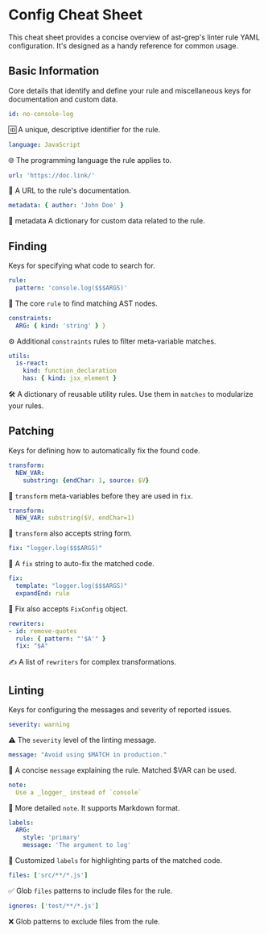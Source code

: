 # Config Cheat Sheet

This cheat sheet provides a concise overview of ast-grep's linter rule YAML configuration.  It's designed as a handy reference for common usage.

<script setup>
import CheatSheet from '../src/cheatsheet/SheetTable.vue'
import Item from '../src/cheatsheet/Item.vue'
</script>


## Basic Information

Core details that identify and define your rule and miscellaneous keys for documentation and custom data.

<CheatSheet title="ℹ️ Basic Information" variant="info">
<Item>

```yaml
id: no-console-log
```

🆔 A unique, descriptive identifier for the rule.

</Item>

<Item>

```yaml
language: JavaScript
```

🌐 The programming language the rule applies to.

</Item>


<Item>

```yaml
url: 'https://doc.link/'
```
🔗 A URL to the rule's documentation.

</Item>


<Item>

```yaml
metadata: { author: 'John Doe' }
```

📓 metadata	A dictionary for custom data related to the rule.

</Item>

</CheatSheet>

## Finding

Keys for specifying what code to search for.

<CheatSheet title="🔍 Finding Code" variant="danger">

<Item>

```yaml
rule:
  pattern: 'console.log($$$ARGS)'
```

🎯 The core `rule` to find matching AST nodes.

</Item>

<Item>

```yaml
constraints:
  ARG: { kind: 'string' } }
```

⚙️ Additional `constraints` rules to filter meta-variable matches.

</Item>

<Item>

```yaml
utils:
  is-react:
    kind: function_declaration
    has: { kind: jsx_element }
```

🛠️ A dictionary of reusable utility rules. Use them in `matches` to modularize your rules.

</Item>

</CheatSheet>


## Patching

Keys for defining how to automatically fix the found code.


<CheatSheet title="🛠️ Patching Code" variant="tip">

<Item>

```yaml
transform:
  NEW_VAR:
    substring: {endChar: 1, source: $V}
```

🎩 `transform` meta-variables before they are used in `fix`.

</Item>

<Item>

```yaml
transform:
  NEW_VAR: substring($V, endChar=1)
```

🎩 `transform` also accepts string form.

</Item>

<Item>

```yaml
fix: "logger.log($$$ARGS)"
```

🔧 A `fix` string to auto-fix the matched code.

</Item>

<Item>

```yaml
fix:
  template: "logger.log($$$ARGS)"
  expandEnd: rule
```

🔧 Fix also accepts `FixConfig` object.

</Item>

<Item>

```yaml
rewriters:
- id: remove-quotes
  rule: { pattern: "'$A'" }
  fix: "$A"
```

✍️ A list of `rewriters` for complex transformations.

</Item>

</CheatSheet>

## Linting

Keys for configuring the messages and severity of reported issues.

<CheatSheet title="🚦 Linting" variant="warning">

<Item>

```yaml
severity: warning
```

⚠️ The `severity` level of the linting message.

</Item>

<Item>

```yaml
message: "Avoid using $MATCH in production."
```

💬 A concise `message` explaining the rule. Matched $VAR can be used.

</Item>

<Item>

```yaml
note:
  Use a _logger_ instead of `console`
```

📌 More detailed `note`. It supports Markdown format.

</Item>

<Item>

```yaml
labels:
  ARG:
    style: 'primary'
    message: 'The argument to log'
```

🎨 Customized `labels` for highlighting parts of the matched code.

</Item>

<Item>

```yaml
files: ['src/**/*.js']
```

✅ Glob `files` patterns to include files for the rule.

</Item>

<Item>

```yaml
ignores: ['test/**/*.js']
```

❌ Glob patterns to exclude files from the rule.

</Item>

</CheatSheet>
